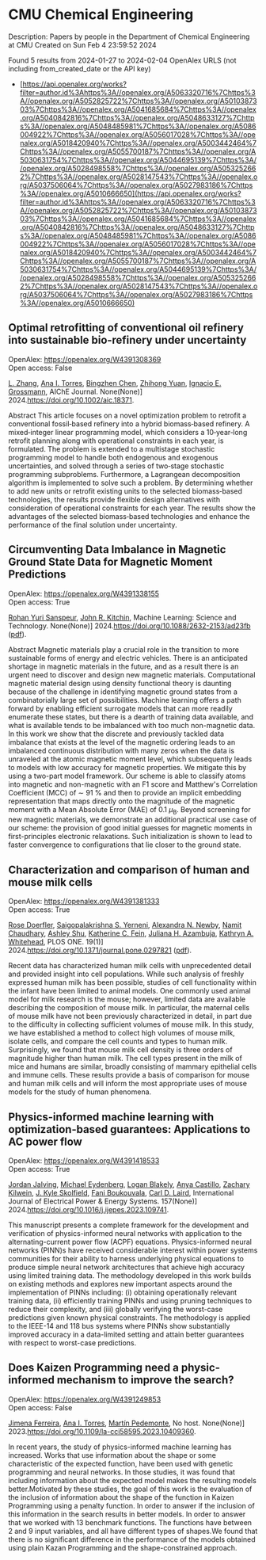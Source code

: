 # CMU Chemical Engineering
Description: Papers by people in the Department of Chemical Engineering at CMU
Created on Sun Feb  4 23:59:52 2024

Found 5 results from 2024-01-27 to 2024-02-04
OpenAlex URLS (not including from_created_date or the API key)
- [https://api.openalex.org/works?filter=author.id%3Ahttps%3A//openalex.org/A5063320716%7Chttps%3A//openalex.org/A5052825722%7Chttps%3A//openalex.org/A5010387303%7Chttps%3A//openalex.org/A5041685684%7Chttps%3A//openalex.org/A5040842816%7Chttps%3A//openalex.org/A5048633127%7Chttps%3A//openalex.org/A5048485981%7Chttps%3A//openalex.org/A5086004922%7Chttps%3A//openalex.org/A5056017028%7Chttps%3A//openalex.org/A5018420940%7Chttps%3A//openalex.org/A5003442464%7Chttps%3A//openalex.org/A5055700187%7Chttps%3A//openalex.org/A5030631754%7Chttps%3A//openalex.org/A5044695139%7Chttps%3A//openalex.org/A5028498558%7Chttps%3A//openalex.org/A5053252662%7Chttps%3A//openalex.org/A5028147543%7Chttps%3A//openalex.org/A5037506064%7Chttps%3A//openalex.org/A5027983186%7Chttps%3A//openalex.org/A5010666650](https://api.openalex.org/works?filter=author.id%3Ahttps%3A//openalex.org/A5063320716%7Chttps%3A//openalex.org/A5052825722%7Chttps%3A//openalex.org/A5010387303%7Chttps%3A//openalex.org/A5041685684%7Chttps%3A//openalex.org/A5040842816%7Chttps%3A//openalex.org/A5048633127%7Chttps%3A//openalex.org/A5048485981%7Chttps%3A//openalex.org/A5086004922%7Chttps%3A//openalex.org/A5056017028%7Chttps%3A//openalex.org/A5018420940%7Chttps%3A//openalex.org/A5003442464%7Chttps%3A//openalex.org/A5055700187%7Chttps%3A//openalex.org/A5030631754%7Chttps%3A//openalex.org/A5044695139%7Chttps%3A//openalex.org/A5028498558%7Chttps%3A//openalex.org/A5053252662%7Chttps%3A//openalex.org/A5028147543%7Chttps%3A//openalex.org/A5037506064%7Chttps%3A//openalex.org/A5027983186%7Chttps%3A//openalex.org/A5010666650)

## Optimal retrofitting of conventional oil refinery into sustainable bio‐refinery under uncertainty   

OpenAlex: https://openalex.org/W4391308369    
Open access: False
    
[L. Zhang](https://openalex.org/A5081847658), [Ana I. Torres](https://openalex.org/A5027983186), [Bingzhen Chen](https://openalex.org/A5032499618), [Zhihong Yuan](https://openalex.org/A5082928023), [Ignacio E. Grossmann](https://openalex.org/A5056017028), AIChE Journal. None(None)] 2024.https://doi.org/10.1002/aic.18371.
    
Abstract This article focuses on a novel optimization problem to retrofit a conventional fossil‐based refinery into a hybrid biomass‐based refinery. A mixed‐integer linear programming model, which considers a 10‐year‐long retrofit planning along with operational constraints in each year, is formulated. The problem is extended to a multistage stochastic programming model to handle both endogenous and exogenous uncertainties, and solved through a series of two‐stage stochastic programming subproblems. Furthermore, a Lagrangean decomposition algorithm is implemented to solve such a problem. By determining whether to add new units or retrofit existing units to the selected biomass‐based technologies, the results provide flexible design alternatives with consideration of operational constraints for each year. The results show the advantages of the selected biomass‐based technologies and enhance the performance of the final solution under uncertainty.    

    

## Circumventing Data Imbalance in Magnetic Ground State Data for Magnetic Moment Predictions   

OpenAlex: https://openalex.org/W4391338155    
Open access: True
    
[Rohan Yuri Sanspeur](https://openalex.org/A5071284998), [John R. Kitchin](https://openalex.org/A5003442464), Machine Learning: Science and Technology. None(None)] 2024.https://doi.org/10.1088/2632-2153/ad23fb ([pdf](https://iopscience.iop.org/article/10.1088/2632-2153/ad23fb/pdf)).
    
Abstract Magnetic materials play a crucial role in the transition to more sustainable forms of energy and electric vehicles. There is an anticipated shortage in magnetic materials in the future, and as a result there is an urgent need to discover and design new magnetic materials. Computational magnetic material design using density functional theory is daunting because of the challenge in identifying magnetic ground states from a combinatorially large set of possibilities. Machine learning offers a path forward by enabling efficient surrogate models that can more readily enumerate these states, but there is a dearth of training data available, and what is available tends to be imbalanced with too much non-magnetic data. In this work we show that the discrete and previously tackled data imbalance that exists at the level of the magnetic ordering leads to an imbalanced continuous distribution with many zeros when the data is unraveled at the atomic magnetic moment level, which subsequently leads to models with low accuracy for magnetic properties. We mitigate this by using a two-part model framework. Our scheme is able to classify atoms into magnetic and non-magnetic with an F1 score and Matthew's Correlation Coefficient (MCC) of $\sim$ 91 \% and then to provide an implicit embedding representation that maps directly onto the magnitude of the magnetic moment with a Mean Absolute Error (MAE) of 0.1 $\mu_{\text{B}}$. Beyond screening for new magnetic materials, we demonstrate an additional practical use case of our scheme: the provision of good initial guesses for magnetic moments in first-principles electronic relaxations. Such initialization is shown to lead to faster convergence to configurations that lie closer to the ground state.    

    

## Characterization and comparison of human and mouse milk cells   

OpenAlex: https://openalex.org/W4391381333    
Open access: True
    
[Rose Doerfler](https://openalex.org/A5050347382), [Saigopalakrishna S. Yerneni](https://openalex.org/A5075263409), [Alexandra N. Newby](https://openalex.org/A5080909957), [Namit Chaudhary](https://openalex.org/A5073121497), [Ashley Shu](https://openalex.org/A5080914057), [Katherine C. Fein](https://openalex.org/A5087199847), [Juliana H. Azambuja](https://openalex.org/A5040413965), [Kathryn A. Whitehead](https://openalex.org/A5010666650), PLOS ONE. 19(1)] 2024.https://doi.org/10.1371/journal.pone.0297821 ([pdf](https://journals.plos.org/plosone/article/file?id=10.1371/journal.pone.0297821&type=printable)).
    
Recent data has characterized human milk cells with unprecedented detail and provided insight into cell populations. While such analysis of freshly expressed human milk has been possible, studies of cell functionality within the infant have been limited to animal models. One commonly used animal model for milk research is the mouse; however, limited data are available describing the composition of mouse milk. In particular, the maternal cells of mouse milk have not been previously characterized in detail, in part due to the difficulty in collecting sufficient volumes of mouse milk. In this study, we have established a method to collect high volumes of mouse milk, isolate cells, and compare the cell counts and types to human milk. Surprisingly, we found that mouse milk cell density is three orders of magnitude higher than human milk. The cell types present in the milk of mice and humans are similar, broadly consisting of mammary epithelial cells and immune cells. These results provide a basis of comparison for mouse and human milk cells and will inform the most appropriate uses of mouse models for the study of human phenomena.    

    

## Physics-informed machine learning with optimization-based guarantees: Applications to AC power flow   

OpenAlex: https://openalex.org/W4391418533    
Open access: True
    
[Jordan Jalving](https://openalex.org/A5029553393), [Michael Eydenberg](https://openalex.org/A5061248955), [Logan Blakely](https://openalex.org/A5017102691), [Anya Castillo](https://openalex.org/A5007259749), [Zachary Kilwein](https://openalex.org/A5078112906), [J. Kyle Skolfield](https://openalex.org/A5077996853), [Fani Boukouvala](https://openalex.org/A5075167781), [Carl D. Laird](https://openalex.org/A5030631754), International Journal of Electrical Power & Energy Systems. 157(None)] 2024.https://doi.org/10.1016/j.ijepes.2023.109741.
    
This manuscript presents a complete framework for the development and verification of physics-informed neural networks with application to the alternating-current power flow (ACPF) equations. Physics-informed neural networks (PINN)s have received considerable interest within power systems communities for their ability to harness underlying physical equations to produce simple neural network architectures that achieve high accuracy using limited training data. The methodology developed in this work builds on existing methods and explores new important aspects around the implementation of PINNs including: (i) obtaining operationally relevant training data, (ii) efficiently training PINNs and using pruning techniques to reduce their complexity, and (iii) globally verifying the worst-case predictions given known physical constraints. The methodology is applied to the IEEE-14 and 118 bus systems where PINNs show substantially improved accuracy in a data-limited setting and attain better guarantees with respect to worst-case predictions.    

    

## Does Kaizen Programming need a physic-informed mechanism to improve the search?   

OpenAlex: https://openalex.org/W4391249853    
Open access: False
    
[Jimena Ferreira](https://openalex.org/A5073891151), [Ana I. Torres](https://openalex.org/A5027983186), [Martín Pedemonte](https://openalex.org/A5091770128), No host. None(None)] 2023.https://doi.org/10.1109/la-cci58595.2023.10409360.
    
In recent years, the study of physics-informed machine learning has increased. Works that use information about the shape or some characteristic of the expected function, have been used with genetic programming and neural networks. In those studies, it was found that including information about the expected model makes the resulting models better.Motivated by these studies, the goal of this work is the evaluation of the inclusion of information about the shape of the function in Kaizen Programming using a penalty function. In order to answer if the inclusion of this information in the search results in better models. In order to answer that we worked with 13 benchmark functions. The functions have between 2 and 9 input variables, and all have different types of shapes.We found that there is no significant difference in the performance of the models obtained using plain Kazan Programming and the shape-constrained approach.    

    
